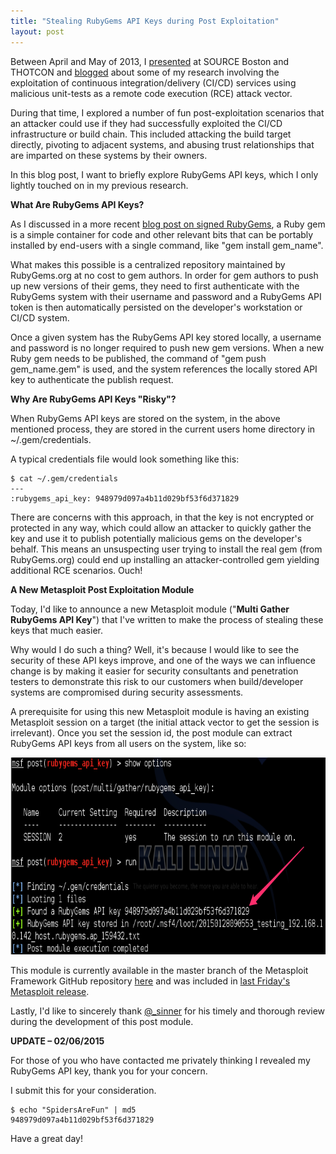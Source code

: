 ```yaml
---
title: "Stealing RubyGems API Keys during Post Exploitation"
layout: post
---
```


Between April and May of 2013, I [presented](https://speakerdeck.com/claudijd/attacking-cloud-services-with-source-code) at SOURCE Boston and THOTCON and [blogged](http://blog.spiderlabs.com/2013/05/securing-continuous-integration-services.html) about some of my research involving the exploitation of continuous integration/delivery (CI/CD) services using malicious unit-tests as a remote code execution (RCE) attack vector.

During that time, I explored a number of fun post-exploitation scenarios that an attacker could use if they had successfully exploited the CI/CD infrastructure or build chain. This included attacking the build target directly, pivoting to adjacent systems, and abusing trust relationships that are imparted on these systems by their owners.

In this blog post, I want to briefly explore RubyGems API keys, which I only lightly touched on in my previous research.

**What Are RubyGems API Keys?**

As I discussed in a more recent [blog post on signed RubyGems](http://claudijd.github.io/2014/12/22/signed-ruby-gems-a-c7decrypt-walkthrough/), a Ruby gem is a simple container for code and other relevant bits that can be portably installed by end-users with a single command, like "gem install gem_name".

What makes this possible is a centralized repository maintained by RubyGems.org at no cost to gem authors. In order for gem authors to push up new versions of their gems, they need to first authenticate with the RubyGems system with their username and password and a RubyGems API token is then automatically persisted on the developer's workstation or CI/CD system.

Once a given system has the RubyGems API key stored locally, a username and password is no longer required to push new gem versions. When a new Ruby gem needs to be published, the command of "gem push gem_name.gem" is used, and the system references the locally stored API key to authenticate the publish request.

**Why Are RubyGems API Keys "Risky"?**

When RubyGems API keys are stored on the system, in the above mentioned process, they are stored in the current users home directory in ~/.gem/credentials.

A typical credentials file would look something like this:

    $ cat ~/.gem/credentials
    ---
    :rubygems_api_key: 948979d097a4b11d029bf53f6d371829

There are concerns with this approach, in that the key is not encrypted or protected in any way, which could allow an attacker to quickly gather the key and use it to publish potentially malicious gems on the developer's behalf. This means an unsuspecting user trying to install the real gem (from RubyGems.org) could end up installing an attacker-controlled gem yielding additional RCE scenarios. Ouch!

**A New Metasploit Post Exploitation Module**

Today, I'd like to announce a new Metasploit module ("**Multi Gather RubyGems API Key**") that I've written to make the process of stealing these keys that much easier.

Why would I do such a thing? Well, it's because I would like to see the security of these API keys improve, and one of the ways we can influence change is by making it easier for security consultants and penetration testers to demonstrate this risk to our customers when build/developer systems are compromised during security assessments.

A prerequisite for using this new Metasploit module is having an existing Metasploit session on a target (the initial attack vector to get the session is irrelevant). Once you set the session id, the post module can extract RubyGems API keys from all users on the system, like so:

<img src="/images/rubygems_api_stealer.png" style="width:700px;height:315px;"/>

This module is currently available in the master branch of the Metasploit Framework GitHub repository [here](https://github.com/rapid7/metasploit-framework/blob/master/modules/post/multi/gather/rubygems_api_key.rb) and was included in [last Friday's Metasploit release](https://community.rapid7.com/community/metasploit/blog/2015/01/30/weekly-metasploit-wrapup).

Lastly, I'd like to sincerely thank [@_sinner](https://twitter.com/_sinn3r) for his timely and thorough review during the development of this post module.

**UPDATE – 02/06/2015**

For those of you who have contacted me privately thinking I revealed my RubyGems API key, thank you for your concern.

I submit this for your consideration.

    $ echo "SpidersAreFun" | md5
    948979d097a4b11d029bf53f6d371829

Have a great day!